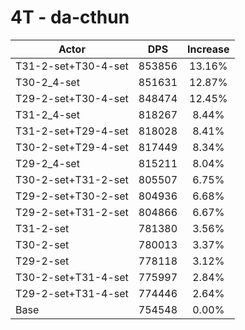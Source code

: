 # 4T - da-cthun
| Actor | DPS | Increase |
|---|:---:|:---:|
|T31-2-set+T30-4-set|853856|13.16%|
|T30-2_4-set|851631|12.87%|
|T29-2-set+T30-4-set|848474|12.45%|
|T31-2_4-set|818267|8.44%|
|T31-2-set+T29-4-set|818028|8.41%|
|T30-2-set+T29-4-set|817449|8.34%|
|T29-2_4-set|815211|8.04%|
|T30-2-set+T31-2-set|805507|6.75%|
|T29-2-set+T30-2-set|804936|6.68%|
|T29-2-set+T31-2-set|804866|6.67%|
|T31-2-set|781380|3.56%|
|T30-2-set|780013|3.37%|
|T29-2-set|778118|3.12%|
|T30-2-set+T31-4-set|775997|2.84%|
|T29-2-set+T31-4-set|774446|2.64%|
|Base|754548|0.00%|
